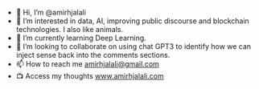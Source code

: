 - 👋 Hi, I’m @amirhjalali
- 👀 I’m interested in data, AI, improving public discourse and blockchain technologies. I also like animals. 
- 🌱 I’m currently learning Deep Learning. 
- 💞️ I’m looking to collaborate on using chat GPT3 to identify how we can inject sense back into the comments sections.
- 📫 How to reach me amirhjalali@gmail.com
- 📺 Access my thoughts www.amirhjalali.com


<!---
amirhjalali/amirhjalali is a ✨ special ✨ repository because its `README.md` (this file) appears on your GitHub profile.
You can click the Preview link to take a look at your changes.
--->
